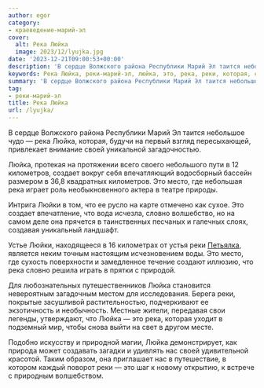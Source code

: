 ```yaml
---
author: egor
category:
- краеведение-марий-эл
cover:
  alt: Река Люйка
  image: 2023/12/lyujka.jpg
date: '2023-12-21T09:00:53+00:00'
description: 'В сердце Волжского района Республики Марий Эл таится небольшое чудо — река Люйка, которая, будучи на первый взгляд пересыхающей, привлекает внимание своей...'
keywords: Река Люйка, реки-марий-эл, люйка, это, река, реки, которая, своей, километров, создает, место, люйки, словно, сердце, волжского, района, республики
summary: 'В сердце Волжского района Республики Марий Эл таится небольшое чудо — река Люйка, которая, будучи на первый взгляд пересыхающей, привлекает внимание своей...'
tag:
- реки-марий-эл
title: Река Люйка
url: /lyujka/
---
```


В сердце Волжского района Республики Марий Эл таится небольшое чудо — река Люйка, которая, будучи на первый взгляд пересыхающей, привлекает внимание своей уникальной загадочностью.

Люйка, протекая на протяжении всего своего небольшого пути в 12 километров, создает вокруг себя впечатляющий водосборный бассейн размером в 36,8 квадратных километров. Это место, где небольшая река играет роль необыкновенного актера в театре природы.

Интрига Люйки в том, что ее русло на карте отмечено как сухое. Это создает впечатление, что вода исчезла, словно волшебство, но на самом деле она прячется в таинственных песчаных и галечных слоях, создавая уникальный ландшафт.

Устье Люйки, находящееся в 16 километрах от устья реки [Петьялка](/petyalka/), является неким точным настоящим исчезновением воды. Это место, где сухость поверхности и замедленное течение создают иллюзию, что река словно решила играть в прятки с природой.

Для любознательных путешественников Люйка становится невероятным загадочным местом для исследования. Берега реки, покрытые засушливой растительностью, подчеркивают ее экзотичность и необычность. Местные жители, передавая свои легенды, утверждают, что Люйка — это река, которая уходит в подземный мир, чтобы снова выйти на свет в другом месте.

Подобно искусству и природной магии, Люйка демонстрирует, как природа может создавать загадки и удивлять нас своей удивительной красотой. Таким образом, она приглашает нас в путешествие, в котором каждый поворот реки — это шаг к новому открытию, к встрече с природным волшебством.